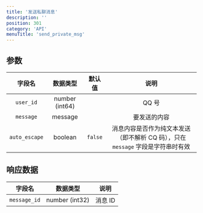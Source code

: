 ```yaml
---
title: '发送私聊消息'
description: ''
position: 301
category: 'API'
menuTitle: 'send_private_msg'
---
```


## 参数

| 字段名 | 数据类型 | 默认值 | 说明 |
| :---: | :---: | :---: | :---: |
| `user_id` | number (int64) | | QQ 号 |
| `message` | message | | 要发送的内容 |
| `auto_escape` | boolean | `false` | 消息内容是否作为纯文本发送（即不解析 CQ 码），只在 `message` 字段是字符串时有效 |

## 响应数据

| 字段名 | 数据类型 | 说明 |
| :---: | :---: | :---: |
| `message_id` | number (int32) | 消息 ID |
